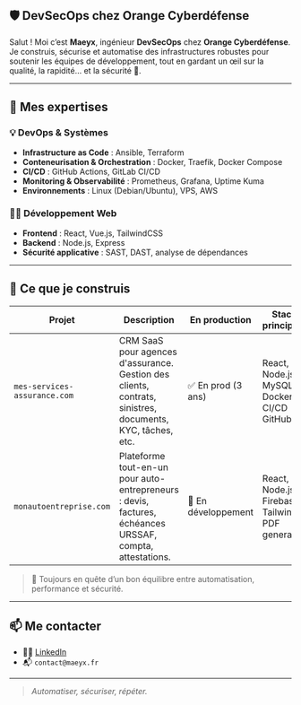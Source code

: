 ## 🛡️ DevSecOps chez Orange Cyberdéfense

Salut ! Moi c’est **Maeyx**, ingénieur **DevSecOps** chez **Orange Cyberdéfense**.  
Je construis, sécurise et automatise des infrastructures robustes pour soutenir les équipes de développement, tout en gardant un œil sur la qualité, la rapidité... et la sécurité 🔐.

---

## 🔧 Mes expertises

### 💡 DevOps & Systèmes
- **Infrastructure as Code** : Ansible, Terraform
- **Conteneurisation & Orchestration** : Docker, Traefik, Docker Compose
- **CI/CD** : GitHub Actions, GitLab CI/CD
- **Monitoring & Observabilité** : Prometheus, Grafana, Uptime Kuma
- **Environnements** : Linux (Debian/Ubuntu), VPS, AWS

### 🧑‍💻 Développement Web
- **Frontend** : React, Vue.js, TailwindCSS
- **Backend** : Node.js, Express
- **Sécurité applicative** : SAST, DAST, analyse de dépendances

---

## 🚀 Ce que je construis


| Projet | Description | En production | Stack principale | Objectifs |
|--------|-------------|----------------|------------------|-----------|
| `mes-services-assurance.com` | CRM SaaS pour agences d'assurance. Gestion des clients, contrats, sinistres, documents, KYC, tâches, etc. | ✅ En prod (3 ans) | React, Node.js, MySQL, Docker, CI/CD GitHub | Optimiser la gestion métier des courtiers et agents |
| `monautoentreprise.com` | Plateforme tout-en-un pour auto-entrepreneurs : devis, factures, échéances URSSAF, compta, attestations. | 🚧 En développement | React, Node.js, Firebase, Tailwind, PDF generator | Simplifier la gestion quotidienne des indépendants |


> 🧠 Toujours en quête d’un bon équilibre entre automatisation, performance et sécurité.

---

## 📫 Me contacter

- 🧑‍💼 [LinkedIn]([https://www.linkedin.com/in/maeyx](https://www.linkedin.com/in/maeyx/)) 
- 📬 `contact@maeyx.fr` 

---

> *Automatiser, sécuriser, répéter.*
